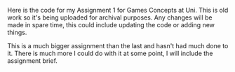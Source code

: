 Here is the code for my Assignment 1 for Games Concepts at Uni.
This is old work so it's being uploaded for archival purposes.
Any changes will be made in spare time, this could include updating the code or adding new things.

This is a much bigger assignment than the last and hasn't had much done to it.
There is much more I could do with it at some point, I will include the assignment brief.
